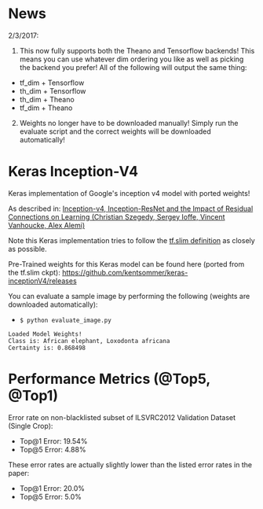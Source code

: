 # News
2/3/2017:

1. This now fully supports both the Theano and Tensorflow backends! This means you can use whatever dim ordering you like as well as picking the backend you prefer! All of the following will output the same thing:
  * tf_dim + Tensorflow
  * th_dim + Tensorflow
  * th_dim + Theano 
  * tf_dim + Theano
  
2. Weights no longer have to be downloaded manually! Simply run the evaluate script and the correct weights will be downloaded automatically!

# Keras Inception-V4
Keras implementation of Google's inception v4 model with ported weights!

As described in:
[Inception-v4, Inception-ResNet and the Impact of Residual Connections on Learning (Christian Szegedy, Sergey Ioffe, Vincent Vanhoucke, Alex Alemi)](https://arxiv.org/abs/1602.07261)

Note this Keras implementation tries to follow the [tf.slim definition](https://github.com/tensorflow/models/blob/master/slim/nets/inception_v4.py) as closely as possible.

Pre-Trained weights for this Keras model can be found here (ported from the tf.slim ckpt): https://github.com/kentsommer/keras-inceptionV4/releases

You can evaluate a sample image by performing the following (weights are downloaded automatically):
* ```$ python evaluate_image.py```
```
Loaded Model Weights!
Class is: African elephant, Loxodonta africana
Certainty is: 0.868498
```

# Performance Metrics (@Top5, @Top1)

Error rate on non-blacklisted subset of ILSVRC2012 Validation Dataset (Single Crop):
* Top@1 Error: 19.54%
* Top@5 Error: 4.88%

These error rates are actually slightly lower than the listed error rates in the paper:
* Top@1 Error: 20.0%
* Top@5 Error: 5.0%

